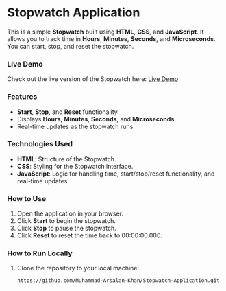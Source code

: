 # Stopwatch Application

This is a simple **Stopwatch** built using **HTML**, **CSS**, and **JavaScript**. It allows you to track time in **Hours**, **Minutes**, **Seconds**, and **Microseconds**. You can start, stop, and reset the stopwatch.

### Live Demo
Check out the live version of the Stopwatch here: [Live Demo](https://shimmering-rolypoly-dfce9d.netlify.app)

### Features
- **Start**, **Stop**, and **Reset** functionality.
- Displays **Hours**, **Minutes**, **Seconds**, and **Microseconds**.
- Real-time updates as the stopwatch runs.

### Technologies Used
- **HTML**: Structure of the Stopwatch.
- **CSS**: Styling for the Stopwatch interface.
- **JavaScript**: Logic for handling time, start/stop/reset functionality, and real-time updates.

### How to Use
1. Open the application in your browser.
2. Click **Start** to begin the stopwatch.
3. Click **Stop** to pause the stopwatch.
4. Click **Reset** to reset the time back to 00:00:00.000.

### How to Run Locally
1. Clone the repository to your local machine:
   ```bash
   https://github.com/Muhammad-Arsalan-Khan/Stopwatch-Application.git
